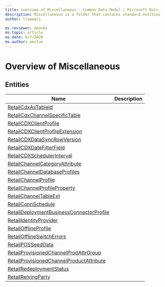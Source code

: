 ```yaml
---
title: overview of Miscellaneous - Common Data Model | Microsoft Docs
description: Miscellaneous is a folder that contains standard entities related to the Common Data Model.
author: llawwaii

ms.reviewer: deonhe
ms.topic: article
ms.date: 8/7/2020
ms.author: weiluo
---
```


# Overview of Miscellaneous


## Entities

|Name|Description|
|---|---|
|[RetailCdxAxTableId](RetailCdxAxTableId.md)||
|[RetailCdxChannelSpecificTable](RetailCdxChannelSpecificTable.md)||
|[RetailCDXClientProfile](RetailCDXClientProfile.md)||
|[RetailCDXClientProfileExtension](RetailCDXClientProfileExtension.md)||
|[RetailCDXDataSyncRowVersion](RetailCDXDataSyncRowVersion.md)||
|[RetailCDXDateFilterField](RetailCDXDateFilterField.md)||
|[RetailCDXSchedulerInterval](RetailCDXSchedulerInterval.md)||
|[RetailChannelCategoryAttribute](RetailChannelCategoryAttribute.md)||
|[RetailChannelDatabaseProfiles](RetailChannelDatabaseProfiles.md)||
|[RetailChannelProfile](RetailChannelProfile.md)||
|[RetailChannelProfileProperty](RetailChannelProfileProperty.md)||
|[RetailChannelTableExt](RetailChannelTableExt.md)||
|[RetailConnSchedule](RetailConnSchedule.md)||
|[RetailDeploymentBusinessConnectorProfile](RetailDeploymentBusinessConnectorProfile.md)||
|[RetailIdentityProvider](RetailIdentityProvider.md)||
|[RetailOfflineProfile](RetailOfflineProfile.md)||
|[RetailOfflineSwitchErrors](RetailOfflineSwitchErrors.md)||
|[RetailPOSSeedData](RetailPOSSeedData.md)||
|[RetailProvisionedChannelProdAttrGroup](RetailProvisionedChannelProdAttrGroup.md)||
|[RetailProvisionedChannelProductAttribute](RetailProvisionedChannelProductAttribute.md)||
|[RetailRedeploymentStatus](RetailRedeploymentStatus.md)||
|[RetailRelyingParty](RetailRelyingParty.md)||
